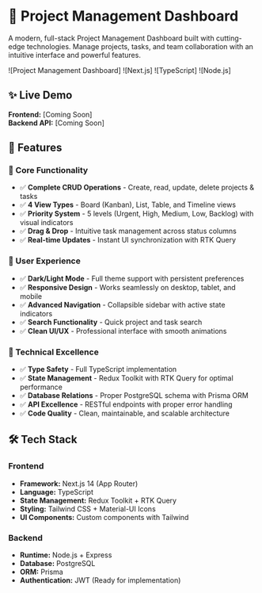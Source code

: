 # 🚀 Project Management Dashboard

A modern, full-stack Project Management Dashboard built with cutting-edge technologies. Manage projects, tasks, and team collaboration with an intuitive interface and powerful features.

![Project Management Dashboard]
![Next.js]
![TypeScript]
![Node.js]

## ✨ Live Demo

**Frontend:** [Coming Soon]  
**Backend API:** [Coming Soon]

## 🎯 Features

### 🎨 Core Functionality
- ✅ **Complete CRUD Operations** - Create, read, update, delete projects & tasks
- ✅ **4 View Types** - Board (Kanban), List, Table, and Timeline views
- ✅ **Priority System** - 5 levels (Urgent, High, Medium, Low, Backlog) with visual indicators
- ✅ **Drag & Drop** - Intuitive task management across status columns
- ✅ **Real-time Updates** - Instant UI synchronization with RTK Query

### 🎪 User Experience
- ✅ **Dark/Light Mode** - Full theme support with persistent preferences
- ✅ **Responsive Design** - Works seamlessly on desktop, tablet, and mobile
- ✅ **Advanced Navigation** - Collapsible sidebar with active state indicators
- ✅ **Search Functionality** - Quick project and task search
- ✅ **Clean UI/UX** - Professional interface with smooth animations

### 🔧 Technical Excellence
- ✅ **Type Safety** - Full TypeScript implementation
- ✅ **State Management** - Redux Toolkit with RTK Query for optimal performance
- ✅ **Database Relations** - Proper PostgreSQL schema with Prisma ORM
- ✅ **API Excellence** - RESTful endpoints with proper error handling
- ✅ **Code Quality** - Clean, maintainable, and scalable architecture

## 🛠 Tech Stack

### Frontend
- **Framework:** Next.js 14 (App Router)
- **Language:** TypeScript
- **State Management:** Redux Toolkit + RTK Query
- **Styling:** Tailwind CSS + Material-UI Icons
- **UI Components:** Custom components with Tailwind

### Backend
- **Runtime:** Node.js + Express
- **Database:** PostgreSQL
- **ORM:** Prisma
- **Authentication:** JWT (Ready for implementation)
